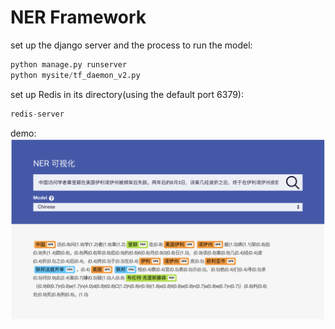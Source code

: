 # NER Framework

set up the django server and the process to run the model:
```python
python manage.py runserver
python mysite/tf_daemon_v2.py
```

set up Redis in its directory(using the default port 6379):
```python
redis-server
```

demo:
![mydemo](./pics/demo.png)
